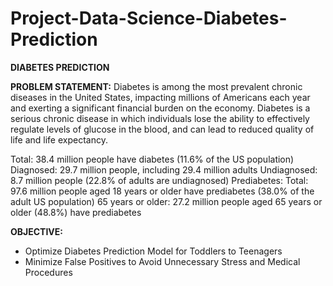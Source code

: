 # Project-Data-Science-Diabetes-Prediction

**DIABETES PREDICTION**

**PROBLEM STATEMENT:** Diabetes is among the most prevalent chronic diseases in the United States, impacting millions of Americans each year and exerting a significant financial burden on the economy. Diabetes is a serious chronic disease in which individuals lose the ability to effectively regulate levels of glucose in the blood, and can lead to reduced quality of life and life expectancy.

Total: 38.4 million people have diabetes (11.6% of the US population)
Diagnosed: 29.7 million people, including 29.4 million adults
Undiagnosed: 8.7 million people (22.8% of adults are undiagnosed)
Prediabetes: Total: 97.6 million people aged 18 years or older have prediabetes (38.0% of the adult US population) 65 years or older: 27.2 million people aged 65 years or older (48.8%) have prediabetes

**OBJECTIVE:**
- Optimize Diabetes Prediction Model for Toddlers to Teenagers
- Minimize False Positives to Avoid Unnecessary Stress and Medical Procedures
